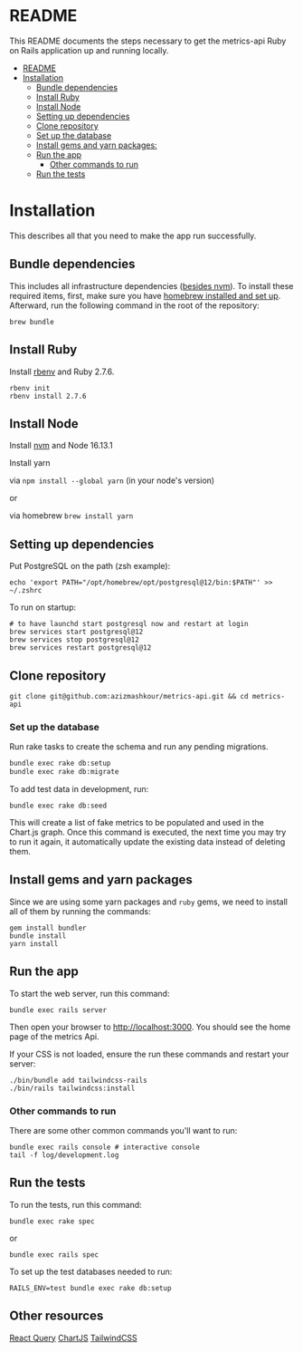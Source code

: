 # README

This README documents the steps necessary to get the metrics-api Ruby on Rails application up and running locally.

<!-- TOC -->

- [README](#readme)
- [Installation](#installation)
  - [Bundle dependencies](#bundle-dependencies)
  - [Install Ruby](#install-ruby)
  - [Install Node](#install-node)
  - [Setting up dependencies](#setting-up-dependencies)
  - [Clone repository](#clone-repository)
  - [Set up the database](#set-up-the-database)
  - [Install gems and yarn packages:](#install-gems-and-yarn-packages)
  - [Run the app](#run-the-app)
    - [Other commands to run](#other-commands-to-run)
  - [Run the tests](#run-the-tests)

<!-- /TOC -->

# Installation

This describes all that you need to make the app run successfully.

## Bundle dependencies

This includes all infrastructure dependencies ([besides nvm](#install-node)).
To install these required items,
first, make sure you have [homebrew installed and set up](https://brew.sh/).
Afterward, run the following command in the root of the repository:

```
brew bundle
```

## Install Ruby

Install [rbenv](https://github.com/rbenv/rbenv) and Ruby 2.7.6.

```
rbenv init
rbenv install 2.7.6
```

## Install Node

Install [nvm](https://github.com/nvm-sh/nvm#installing-and-updating) and Node 16.13.1

Install yarn

via `npm install --global yarn` (in your node's version)

or

via homebrew `brew install yarn`

## Setting up dependencies

Put PostgreSQL on the path (zsh example):

```
echo 'export PATH="/opt/homebrew/opt/postgresql@12/bin:$PATH"' >> ~/.zshrc
```

To run on startup:

```
# to have launchd start postgresql now and restart at login
brew services start postgresql@12
brew services stop postgresql@12
brew services restart postgresql@12
```

## Clone repository

```
git clone git@github.com:azizmashkour/metrics-api.git && cd metrics-api
```

### Set up the database

Run rake tasks to create the schema and run any pending migrations.

```bash
bundle exec rake db:setup
bundle exec rake db:migrate
```

To add test data in development, run:

```
bundle exec rake db:seed
```

This will create a list of fake metrics to be populated and used in the Chart.js graph. Once this command is executed, the next time you may try to run it again, it automatically update the existing data instead of deleting them.

## Install gems and yarn packages

Since we are using some yarn packages and `ruby` gems, we need to install all of them by running the commands:

```
gem install bundler
bundle install
yarn install
```

## Run the app

To start the web server, run this command:

```
bundle exec rails server
```

Then open your browser to [http://localhost:3000](http://localhost:3000). You should see the home page of the metrics Api.

If your CSS is not loaded, ensure the run these commands and restart your server:

```
./bin/bundle add tailwindcss-rails
./bin/rails tailwindcss:install
```

### Other commands to run

There are some other common commands you'll want to run:

```
bundle exec rails console # interactive console
tail -f log/development.log
```

## Run the tests

To run the tests, run this command:

```
bundle exec rake spec
```

or

```
bundle exec rails spec
```

To set up the test databases needed to run:

```
RAILS_ENV=test bundle exec rake db:setup
```

## Other resources
[React Query](https://react-query-v3.tanstack.com/overview)
[ChartJS](https://www.chartjs.org/docs/latest/)
[TailwindCSS](https://tailwindcss.com/docs/guides/ruby-on-rails)
